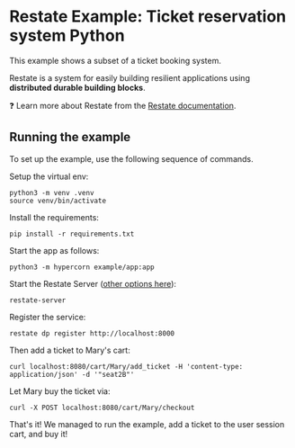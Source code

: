 # Restate Example: Ticket reservation system Python

This example shows a subset of a ticket booking system.

Restate is a system for easily building resilient applications using **distributed durable building blocks**.

❓ Learn more about Restate from the [Restate documentation](https://docs.restate.dev).

## Running the example

To set up the example, use the following sequence of commands.

Setup the virtual env:

```shell
python3 -m venv .venv
source venv/bin/activate
```

Install the requirements:

```shell
pip install -r requirements.txt
```

Start the app as follows:

```shell
python3 -m hypercorn example/app:app
```

Start the Restate Server ([other options here]()):

```shell
restate-server
```

Register the service:

```shell
restate dp register http://localhost:8000
```

Then add a ticket to Mary's cart:

```shell
curl localhost:8080/cart/Mary/add_ticket -H 'content-type: application/json' -d '"seat2B"'
```

Let Mary buy the ticket via:
```shell
curl -X POST localhost:8080/cart/Mary/checkout
```

That's it! We managed to run the example, add a ticket to the user session cart, and buy it!
